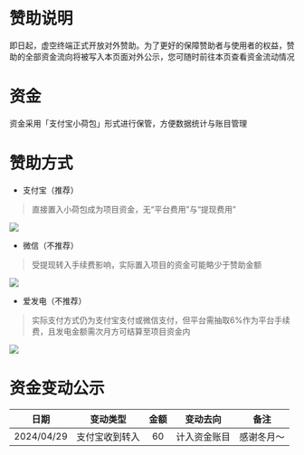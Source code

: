 # 赞助说明

即日起，虚空终端正式开放对外赞助。为了更好的保障赞助者与使用者的权益，赞助的全部资金流向将被写入本页面对外公示，您可随时前往本页查看资金流动情况

# 资金

资金采用「支付宝小荷包」形式进行保管，方便数据统计与账目管理

# 赞助方式

- 支付宝（推荐）

> 直接置入小荷包成为项目资金，无“平台费用”与“提现费用”

![](https://img.starsharbor.com/2024-05-01/f6edad39f6de2.jpg)

- 微信（不推荐）

> 受提现转入手续费影响，实际置入项目的资金可能略少于赞助金额

![](https://img.starsharbor.com/2024-05-01/9d2205bd72c01.png)

- 爱发电（不推荐）

> 实际支付方式仍为支付宝支付或微信支付，但平台需抽取6%作为平台手续费，且发电金额需次月方可结算至项目资金内

![](https://img.starsharbor.com/2024-05-01/04b3072e47026.jpg)

# 资金变动公示

|日期|变动类型|金额|变动去向|备注|
|:----:|:----:|:----:|:----:|:----:|
|2024/04/29|支付宝收到转入|60|计入资金账目|感谢冬月～|